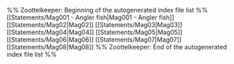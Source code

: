 %% Zoottelkeeper: Beginning of the autogenerated index file list  %%
 [[Statements/Mag001 - Angler fish|Mag001 - Angler fish]]
 [[Statements/Mag02|Mag02]]
 [[Statements/Mag03|Mag03]]
 [[Statements/Mag04|Mag04]]
 [[Statements/Mag05|Mag05]]
 [[Statements/Mag06|Mag06]]
 [[Statements/Mag07|Mag07]]
 [[Statements/Mag08|Mag08]]
%% Zoottelkeeper: End of the autogenerated index file list  %%
